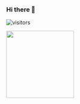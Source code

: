 ### Hi there 👋

![visitors](https://visitor-badge.glitch.me/badge?page_id=page.id)

<img height="180em" src="https://github-readme-stats.vercel.app/api?username=marcoshmendes&show_icons=true&hide_border=true&&count_private=true&include_all_commits=true" />
